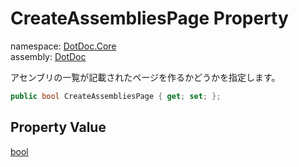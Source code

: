 ﻿# CreateAssembliesPage Property

namespace: [DotDoc\.Core](../../DotDoc.Core.md)<br />
assembly: [DotDoc](../../../DotDoc.md)

アセンブリの一覧が記載されたページを作るかどうかを指定します。

```csharp
public bool CreateAssembliesPage { get; set; };
```

## Property Value

[bool](https://docs.microsoft.com/dotnet/api/System.Boolean)

